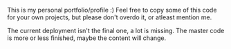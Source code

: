 This is my personal portfolio/profile :)
Feel free to copy some of this code for your own projects, but please don't overdo it, or atleast mention me.

The current deployment isn't the final one, a lot is missing. The master code is more or less finished, maybe the content will change.
